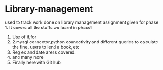 # Library-management
used to track work done on library management assignment given for phase 1. It covers all the stuffs we learnt in phase1
1. Use of if,for 
2. 2.mysql connector,python connectivity and different queries to calculate the fine, users to lend a book, etc
3. Reg ex and date areas covered.
4. and many more
5. Finally here with Git hub
